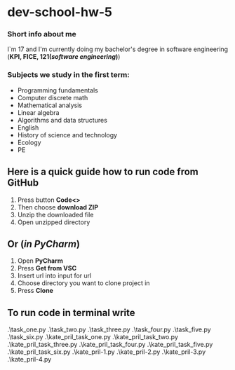 # dev-school-hw-5
### Short info about me
I`m 17 and I'm currently doing my bachelor's degree in software engineering (**KPI, FICE, 121(_software engineering_)**)
### Subjects we study in the first term:
- Programming fundamentals
- Computer discrete math
- Mathematical analysis
- Linear algebra
- Algorithms and data structures
- English
- History of science and technology
- Ecology
- PE

## Here is a quick guide how to run code from GitHub
1. Press button **Code<>**
2. Then choose **download ZIP** 
3. Unzip the downloaded file
4. Open unzipped directory

## Or (_in PyCharm_)
1. Open **PyCharm**
2. Press **Get from VSC**
3. Insert url into input for url
4. Choose directory you want to clone project in
5. Press **Clone**

## To run code in terminal write
.\task_one.py
.\task_two.py
.\task_three.py
.\task_four.py
.\task_five.py
.\task_six.py
.\kate_pril_task_one.py
.\kate_pril_task_two.py
.\kate_pril_task_three.py
.\kate_pril_task_four.py
.\kate_pril_task_five.py
.\kate_pril_task_six.py
.\kate_pril-1.py
.\kate_pril-2.py
.\kate_pril-3.py
.\kate_pril-4.py